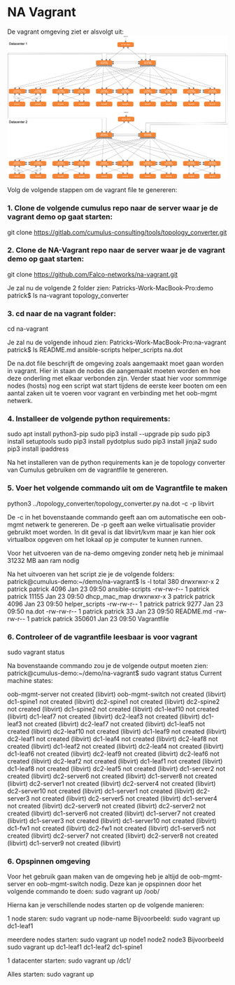 # NA Vagrant
De vagrant omgeving ziet er alsvolgt uit:
![Vagrant omgeving](./vagrant_setup.png "Vagrant omgeving")

Volg de volgende stappen om de vagrant file te genereren:

### 1.  Clone de volgende cumulus repo naar de server waar je de vagrant demo op gaat starten:

git clone https://gitlab.com/cumulus-consulting/tools/topology_converter.git

### 2. Clone de NA-Vagrant repo naar de server waar je de vagrant demo op gaat starten:

git clone https://github.com/Falco-networks/na-vagrant.git

Je zal nu de volgende 2 folder zien: 
Patricks-Work-MacBook-Pro:demo patrick$ ls
na-vagrant		topology_converter

### 3. cd naar de na vagrant folder:

cd na-vagrant

Je zal nu de volgende inhoud zien:
Patricks-Work-MacBook-Pro:na-vagrant patrick$ ls
README.md	ansible-scripts	helper_scripts	na.dot

De na.dot file beschrijft de omgeving zoals aangemaakt moet gaan worden in vagrant. Hier in staan de nodes die aangemaakt moeten worden en hoe deze onderling met elkaar verbonden zijn. Verder staat hier voor sommmige nodes (hosts) nog een script wat start tijdens de eerste keer booten om een aantal zaken uit te voeren voor vagrant en verbinding met het oob-mgmt netwerk.

### 4. Installeer de volgende python requirements:

sudo apt install python3-pip
sudo pip3 install --upgrade pip
sudo pip3 install setuptools
sudo pip3 install pydotplus
sudo pip3 install jinja2
sudo pip3 install ipaddress

Na het installeren van de python requirements kan je de topology converter van Cumulus gebruiken om de vagrantfile te genereren.

### 5. Voer het volgende commando uit om de Vagrantfile te maken

python3 ../topology_converter/topology_converter.py na.dot -c -p libvirt

De -c in het bovenstaande commando geeft aan om automatische een oob-mgmt netwerk te genereren. De -p geeft aan welke virtualisatie provider gebruikt moet worden. In dit geval is dat libvirt/kvm maar je kan hier ook virtualbox opgeven om het lokaal op je computer te kunnen runnen.

Voor het uitvoeren van de na-demo omgeving zonder netq heb je minimaal 31232 MB aan ram nodig

Na het uitvoeren van het script zie je de volgende folders:
patrick@cumulus-demo:~/demo/na-vagrant$ ls -l
total 380
drwxrwxr-x 2 patrick patrick   4096 Jan 23 09:50 ansible-scripts
-rw-rw-r-- 1 patrick patrick  11155 Jan 23 09:50 dhcp_mac_map
drwxrwxr-x 3 patrick patrick   4096 Jan 23 09:50 helper_scripts
-rw-rw-r-- 1 patrick patrick   9277 Jan 23 09:50 na.dot
-rw-rw-r-- 1 patrick patrick     33 Jan 23 09:50 README.md
-rw-rw-r-- 1 patrick patrick 350601 Jan 23 09:50 Vagrantfile

### 6. Controleer of de vagrantfile leesbaar is voor vagrant

sudo vagrant status

Na bovenstaande commando zou je de volgende output moeten zien:
patrick@cumulus-demo:~/demo/na-vagrant$ sudo vagrant status
Current machine states:

oob-mgmt-server           not created (libvirt)
oob-mgmt-switch           not created (libvirt)
dc1-spine1                not created (libvirt)
dc2-spine1                not created (libvirt)
dc2-spine2                not created (libvirt)
dc1-spine2                not created (libvirt)
dc1-leaf10                not created (libvirt)
dc1-leaf7                 not created (libvirt)
dc2-leaf3                 not created (libvirt)
dc1-leaf3                 not created (libvirt)
dc2-leaf7                 not created (libvirt)
dc1-leaf5                 not created (libvirt)
dc2-leaf10                not created (libvirt)
dc1-leaf9                 not created (libvirt)
dc2-leaf1                 not created (libvirt)
dc1-leaf4                 not created (libvirt)
dc2-leaf8                 not created (libvirt)
dc1-leaf2                 not created (libvirt)
dc2-leaf4                 not created (libvirt)
dc1-leaf6                 not created (libvirt)
dc2-leaf9                 not created (libvirt)
dc2-leaf6                 not created (libvirt)
dc2-leaf2                 not created (libvirt)
dc1-leaf1                 not created (libvirt)
dc1-leaf8                 not created (libvirt)
dc2-leaf5                 not created (libvirt)
dc1-server2               not created (libvirt)
dc2-server6               not created (libvirt)
dc1-server8               not created (libvirt)
dc2-server1               not created (libvirt)
dc2-server4               not created (libvirt)
dc2-server10              not created (libvirt)
dc1-server1               not created (libvirt)
dc2-server3               not created (libvirt)
dc2-server5               not created (libvirt)
dc1-server4               not created (libvirt)
dc2-server9               not created (libvirt)
dc2-server2               not created (libvirt)
dc1-server6               not created (libvirt)
dc1-server7               not created (libvirt)
dc1-server3               not created (libvirt)
dc1-server10              not created (libvirt)
dc1-fw1                   not created (libvirt)
dc2-fw1                   not created (libvirt)
dc1-server5               not created (libvirt)
dc2-server7               not created (libvirt)
dc2-server8               not created (libvirt)
dc1-server9               not created (libvirt)


### 6. Opspinnen omgeving

Voor het gebruik gaan maken van de omgeving heb je altijd de oob-mgmt-server en oob-mgmt-switch nodig. Deze kan je opspinnen door het volgende commando te doen:
sudo vagrant up /oob/

Hierna kan je verschillende nodes starten op de volgende manieren:

1 node staren:
sudo vagrant up node-name
Bijvoorbeeld:
sudo vagrant up dc1-leaf1

meerdere nodes starten:
sudo vagrant up node1 node2 node3
Bijvoorbeeld
sudo vagrant up dc1-leaf1 dc1-leaf2 dc1-spine1

1 datacenter starten:
sudo vagrant up /dc1/

Alles starten:
sudo vagrant up




